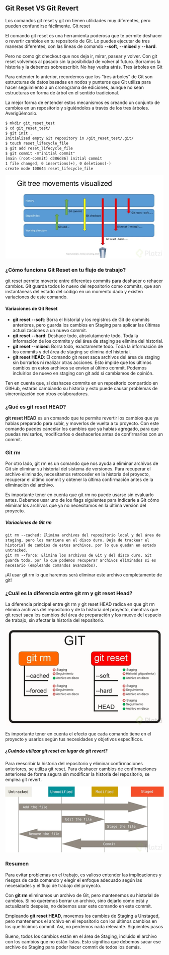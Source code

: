 ## Git Reset VS Git Revert

Los comandos git reset y git rm tienen utilidades muy diferentes, pero pueden confundirse fácilmente.
Git reset

El comando git reset es una herramienta poderosa que te permite deshacer o revertir cambios en tu repositorio de Git. Lo puedes ejecutar de tres maneras diferentes, con las líneas de comando **--soft**, **--mixed** y **--hard**.

Pero no como git checkout que nos deja ir, mirar, pasear y volver. Con git reset volvemos al pasado sin la posibilidad de volver al futuro. Borramos la historia y la debemos sobreescribir. No hay vuelta atrás.
Tres árboles en Git

Para entender lo anterior, recordemos que los “tres árboles” de Git son estructuras de datos basadas en nodos y punteros que Git utiliza para hacer seguimiento a un cronograma de ediciones, aunque no sean estructuras en forma de árbol en el sentido tradicional.

La mejor forma de entender estos mecanismos es creando un conjunto de cambios en un repositorio y siguiéndolos a través de los tres árboles. Averigüémoslo.

```
$ mkdir git_reset_test
$ cd git_reset_test/
$ git init .
Initialized empty Git repository in /git_reset_test/.git/
$ touch reset_lifecycle_file
$ git add reset_lifecycle_file
$ git commit -m"initial commit"
[main (root-commit) d386d86] initial commit
1 file changed, 0 insertions(+), 0 deletions(-)
create mode 100644 reset_lifecycle_file
```

![TreeGit!](/assets/images/TreeGit.png)

### ¿Cómo funciona Git Reset en tu flujo de trabajo?

git reset permite moverte entre diferentes commits para deshacer o rehacer cambios. Git guarda todos lo nuevo del repositorio como commits, que son instantáneas del estado del código en un momento dado y existen variaciones de este comando.

#### Variaciones de Git Reset
- **git reset --soft**: Borra el historial y los registros de Git de commits anteriores, pero guarda los cambios en Staging para aplicar las últimas actualizaciones a un nuevo commit.
- **git reset --hard**: Deshace todo, absolutamente todo. Toda la información de los commits y del área de staging se elimina del historial.
- **git reset --mixed**: Borra todo, exactamente todo. Toda la información de los commits y del área de staging se elimina del historial.
- **git reset HEAD**: El comando git reset saca archivos del área de staging sin borrarlos ni realizar otras acciones. Esto impide que los últimos cambios en estos archivos se envíen al último commit. Podemos incluirlos de nuevo en staging con git add si cambiamos de opinión.

Ten en cuenta que, si deshaces commits en un repositorio compartido en GitHub, estarás cambiando su historia y esto puede causar problemas de sincronización con otros colaboradores.

### ¿Qué es git reset HEAD?

**git reset HEAD** es un comando que te permite revertir los cambios que ya habías preparado para subir, y moverlos de vuelta a tu proyecto. Con este comando puedes cancelar los cambios que ya habías agregado, para que puedas revisarlos, modificarlos o deshacerlos antes de confirmarlos con un commit.

### Git rm

Por otro lado, git rm es un comando que nos ayuda a eliminar archivos de Git sin eliminar su historial del sistema de versiones. Para recuperar el archivo eliminado, necesitamos retroceder en la historia del proyecto, recuperar el último commit y obtener la última confirmación antes de la eliminación del archivo.

Es importante tener en cuenta que git rm no puede usarse sin evaluarlo antes. Debemos usar uno de los flags siguientes para indicarle a Git cómo eliminar los archivos que ya no necesitamos en la última versión del proyecto.

##### Variaciones de Git rm

    git rm --cached: Elimina archivos del repositorio local y del área de staging, pero los mantiene en el disco duro. Deja de trackear el historial de cambios de estos archivos, por lo que quedan en estado untracked.
    git rm --force: Elimina los archivos de Git y del disco duro. Git guarda todo, por lo que podemos recuperar archivos eliminados si es necesario (empleando comandos avanzados).

¡Al usar git rm lo que haremos será eliminar este archivo completamente de git!

### ¿Cuál es la diferencia entre git rm y git reset Head?

La diferencia principal entre git rm y git reset HEAD radica en que git rm elimina archivos del repositorio y de la historia del proyecto, mientras que git reset saca los cambios del área de preparación y los mueve del espacio de trabajo, sin afectar la historia del repositorio.

![GitRmVsGitReset!](/assets/images/GitRmVsGitReset.png)

Es importante tener en cuenta el efecto que cada comando tiene en el proyecto y usarlos según tus necesidades y objetivos específicos.

##### ¿Cuándo utilizar git reset en lugar de git revert?

Para reescribir la historia del repositorio y eliminar confirmaciones anteriores, se utiliza git reset. Para deshacer cambios de confirmaciones anteriores de forma segura sin modificar la historia del repositorio, se emplea git revert.

![LifeCycle!](/assets/images/LifeCycle.png)


### Resumen

Para evitar problemas en el trabajo, es valioso entender las implicaciones y riesgos de cada comando y elegir el enfoque adecuado según las necesidades y el flujo de trabajo del proyecto.

Con **git rm** eliminamos un archivo de Git, pero mantenemos su historial de cambios. Si no queremos borrar un archivo, sino dejarlo como está y actualizarlo después, no debemos usar este comando en este commit.

Empleando **git reset HEAD**, movemos los cambios de Staging a Unstaged, pero mantenemos el archivo en el repositorio con los últimos cambios en los que hicimos commit. Así, no perdemos nada relevante.
Siguientes pasos

Bueno, todos los cambios están en el área de Staging, incluido el archivo con los cambios que no están listos. Esto significa que debemos sacar ese archivo de Staging para poder hacer commit de todos los demás.
